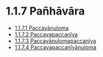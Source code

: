 # 1.1.7 Pañhāvāra

* [1.1.7.1 Paccayānuloma](1.1.7/1.1.7.1.md)
* [1.1.7.2 Paccayapaccanīya](1.1.7/1.1.7.2.md)
* [1.1.7.3 Paccayānulomapaccanīya](1.1.7/1.1.7.3.md)
* [1.1.7.4 Paccayapaccanīyānuloma](1.1.7/1.1.7.4.md)
